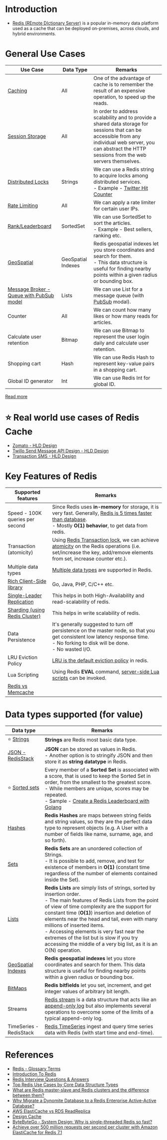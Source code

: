 # Introduction
- [Redis (REmote DIctionary Server)](https://redis.com/) is a popular in-memory data platform used as a cache that can be deployed on-premises, across clouds, and hybrid environments.

# General Use Cases

| Use Case                                                                                     | Data Type          | Remarks                                                                                                                                                                                                      |
|----------------------------------------------------------------------------------------------|--------------------|--------------------------------------------------------------------------------------------------------------------------------------------------------------------------------------------------------------|
| [Caching](https://redis.com/solutions/use-cases/caching/)                                    | All                | One of the advantage of cache is to remember the result of an expensive operation, to speed up the reads.                                                                                                    |
| [Session Storage](https://redis.com/solutions/use-cases/session-management/)                 | All                | In order to address scalability and to provide a shared data storage for sessions that can be accessible from any individual web server, you can abstract the HTTP sessions from the web servers themselves. |
| [Distributed Locks](https://redis.io/docs/manual/patterns/distributed-locks/)                | Strings            | We can use a Redis string to acquire locks among distributed services.<br/>- Example - [Twitter Hit Counter](../../../0_HLDUseCasesProblems/HitCounterDesignTwitter/Readme.md)                               |
| [Rate Limiting](../../../0_HLDUseCasesProblems/RateLimiterAPI/Readme.md)                     | All                | We can apply a rate limiter for certain user IPs.                                                                                                                                                            |
| [Rank/Leaderboard](https://redis.com/solutions/use-cases/leaderboards/)                      | SortedSet          | We can use SortedSet to sort the articles.<br/>- Example - Best sellers, ranking etc.                                                                                                                        |
| [GeoSpatial](https://redis.io/docs/data-types/geospatial/)                                   | GeoSpatial Indexes | Redis geospatial indexes let you store coordinates and search for them. <br/>- This data structure is useful for finding nearby points within a given radius or bounding box.                                |
| [Message Broker - Queue with PubSub model](https://redis.com/solutions/use-cases/messaging/) | Lists              | We can use List for a message queue (with [PubSub](https://redis.io/docs/interact/pubsub/) modal).                                                                                                           |
| Counter                                                                                      | All                | We can count how many likes or how many reads for articles.                                                                                                                                                  |
| Calculate user retention                                                                     | Bitmap             | We can use Bitmap to represent the user login daily and calculate user retention.                                                                                                                            |
| Shopping cart                                                                                | Hash               | We can use Redis Hash to represent key-value pairs in a shopping cart.                                                                                                                                       |
| Global ID generator                                                                          | Int                | We can use Redis Int for global ID.                                                                                                                                                                          |

[Read more](https://www.youtube.com/watch?v=a4yX7RUgTxI)

# :star: Real world use cases of Redis Cache
- [Zomato - HLD Design](../../../0_HLDUseCasesProblems/FoodOrderingZomatoSwiggy/Readme.md)
- [Twillo Send Message API Design - HLD Design](../../../0_HLDUseCasesProblems/SendSMSMessageAPITwillo/Readme.md)
- [Transaction SMS - HLD Design](../../../0_HLDUseCasesProblems/TransactionSMSDesign/Readme.md)

# Key Features of Redis

| Supported features                                           | Remarks                                                                                                                                                                                                                                                                  |
|--------------------------------------------------------------|--------------------------------------------------------------------------------------------------------------------------------------------------------------------------------------------------------------------------------------------------------------------------|
| Speed - 100K queries per second                              | Since Redis uses **in-memory** for storage, it is very fast. Generally, [Redis is 5 times faster than database](../../../SystemEstimations&Benchmarking/LatencyNumbers.md). <br/>- Mostly **O(1) behavior**, to get data from redis.                                     |
| Transaction (atomicity)                                      | Using [Redis Transaction lock](https://redis.io/docs/reference/patterns/distributed-locks/), we can achieve [atomicity](../../1_ACIDTransactions/Atomicity.md) on the Redis operations (i.e. set/increase the key, add/remove elements from set, increase counter etc.). |
| Multiple data types                                          | [Multiple data types](https://redis.io/docs/manual/data-types/) are supported in Redis.                                                                                                                                                                                  |
| [Rich Client-Side library](https://redis.io/docs/libraries/) | Go, Java, PHP, C/C++ etc.                                                                                                                                                                                                                                                |
| [Single-Leader Replication](RedisLeaderFollowReplication.md) | This helps in both High-Availability and read-scalability of redis.                                                                                                                                                                                                      |
| [Sharding (using Redis Cluster)](RedisCluster.md)            | This helps in write scalability of redis.                                                                                                                                                                                                                                |
| Data Persistence                                             | It's generally suggested to turn off persistence on the master node, so that you get consistent low latency response time.<br/>- No forking to disk will be done.<br/>- No wasted I/O.                                                                                   |
| LRU Eviction Policy                                          | [LRU is the default eviction policy](https://docs.redis.com/latest/rs/databases/configure/eviction-policy/) in redis.                                                                                                                                                    |
| Lua Scripting                                                | Using Redis **EVAL** command, [server-side Lua scripts](https://redis.io/commands/eval/) can be invoked.                                                                                                                                                                 |
| [Redis vs Memcache](../RedisVsMemcache.md)                   |                                                                                                                                                                                                                                                                          |

# Data types supported (for value)

| Data type                                                           | Remarks                                                                                                                                                                                                                                                                                                                                                                                                                                                                     |
|---------------------------------------------------------------------|-----------------------------------------------------------------------------------------------------------------------------------------------------------------------------------------------------------------------------------------------------------------------------------------------------------------------------------------------------------------------------------------------------------------------------------------------------------------------------|
| :star: [Strings](https://redis.io/docs/data-types/strings/)         | **Strings** are Redis most basic data type.                                                                                                                                                                                                                                                                                                                                                                                                                                 |
| [JSON - RedisStack](https://redis.io/docs/stack/json/)              | **JSON** can be stored as values in Redis.<br/>- Another option is to stringify JSON and then store it as **string datatype** in Redis.                                                                                                                                                                                                                                                                                                                                     |
| :star: [Sorted sets](https://redis.io/docs/data-types/sorted-sets/) | Every member of a **Sorted Set** is associated with a score, that is used to keep the Sorted Set in order, from the smallest to the greatest score.<br/>- While members are unique, scores may be repeated.<br/>- Sample - [Create a Redis Leaderboard with Golang](https://www.vultr.com/docs/create-a-redis-leaderboard-with-golang/)                                                                                                                                     |
 | [Hashes](https://redis.io/docs/data-types/hashes/)                  | **Redis Hashes** are maps between string fields and string values, so they are the perfect data type to represent objects (e.g. A User with a number of fields like name, surname, age, and so forth).                                                                                                                                                                                                                                                                      |
| [Sets](https://redis.io/docs/data-types/sets/)                      | **Redis Sets** are an unordered collection of Strings. <br/>- It is possible to add, remove, and test for existence of members in **O(1)** (constant time regardless of the number of elements contained inside the Set).                                                                                                                                                                                                                                                   |
| [Lists](https://redis.io/docs/data-types/lists/)                    | **Redis Lists** are simply lists of strings, sorted by insertion order.<br/>- The main features of Redis Lists from the point of view of time complexity are the support for constant time (**O(1)**) insertion and deletion of elements near the head and tail, even with many millions of inserted items.<br/>- Accessing elements is very fast near the extremes of the list but is slow if you try accessing the middle of a very big list, as it is an O(N) operation. |
| [GeoSpatial Indexes](https://redis.io/docs/data-types/geospatial/)  | **Redis geospatial indexes** let you store coordinates and search for them. This data structure is useful for finding nearby points within a given radius or bounding box.                                                                                                                                                                                                                                                                                                  |
| [BitMaps](https://redis.io/docs/data-types/bitmaps/)                | **Redis bitfields** let you set, increment, and get integer values of arbitrary bit length.                                                                                                                                                                                                                                                                                                                                                                                 |
| Streams                                                             | [Redis stream](../../Others/StreamDBs/RedisStreams.md) is a data structure that acts like an [append-only log](../../5_DatabaseInternals/AppendOnlyProperty.md) but also implements several operations to overcome some of the limits of a typical append-only log.                                                                                                                                                                                             |
| TimeSeries - RedisStack                                             | [Redis TimeSeries](../../12_TimeSeries-Databases/RedisTimeSeries.md) ingest and query time series data with Redis (with start time and end-time).                                                                                                                                                                                                                                                                                                                      |

# References
- [Redis - Glossary Terms](https://redis.com/glossary/)
- [Introduction To Redis](https://www.slideshare.net/dvirsky/introduction-to-redis)
- [Redis Interview Questions & Answers](https://www.javatpoint.com/redis-interview-questions-and-answers)
- [Top Redis Use Cases by Core Data Structure Types](https://scalegrid.io/blog/top-redis-use-cases-by-core-data-structure-types/)
- [What are Redis master-slave and Redis clusters and the difference between them?](https://www.learnsteps.com/what-are-redis-master-slave-and-redis-clusters-and-the-difference-between-them/)
- [Why Migrate a Dynomite Database to a Redis Enterprise Active-Active Database?](https://redis.com/blog/why-migrate-dynomite-database-to-redis-enterprise-active-active-database/)
- [AWS ElastiCache vs RDS ReadReplica](https://stackoverflow.com/questions/24728634/aws-elasticache-vs-rds-readreplica)
- [Design Cache](https://www.interviewbit.com/problems/design-cache/)
- [ByteByteGo - System Design: Why is single-threaded Redis so fast?](https://www.youtube.com/watch?v=5TRFpFBccQM)
- [Achieve over 500 million requests per second per cluster with Amazon ElastiCache for Redis 7.1](https://aws.amazon.com/blogs/database/achieve-over-500-million-requests-per-second-per-cluster-with-amazon-elasticache-for-redis-7-1/)